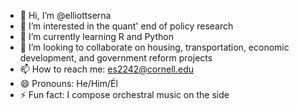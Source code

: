 - 👋 Hi, I’m @elliottserna
- 👀 I’m interested in the quant' end of policy research
- 🌱 I’m currently learning R and Python
- 💞️ I’m looking to collaborate on housing, transportation, economic development, and government reform projects
- 📫 How to reach me: es2242@cornell.edu
- 😄 Pronouns: He/Him/Él
- ⚡ Fun fact: I compose orchestral music on the side

<!---
elliottserna/elliottserna is a ✨ special ✨ repository because its `README.md` (this file) appears on your GitHub profile.
You can click the Preview link to take a look at your changes.
--->
